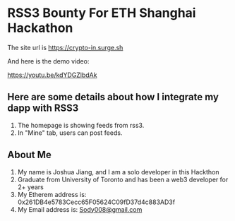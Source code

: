 # RSS3 Bounty For ETH Shanghai Hackathon

The site url is https://crypto-in.surge.sh

And here is the demo video:

https://youtu.be/kdYDGZlbdAk

## Here are some details about how I integrate my dapp with RSS3

1. The homepage is showing feeds from rss3.
2. In "Mine" tab, users can post feeds.


## About Me
 
 1. My name is Joshua Jiang, and I am a solo developer in this Hackthon
 2. Graduate from University of Toronto and has been a web3 developer for 2+ years
 3. My Etherem address is: 0x261DB4e5783Cecc65F05624C09fD37d4c883AD3f
 4. My Email address is: Sody008@gmail.com
